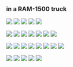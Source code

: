 ### in a RAM-1500 truck
 ![](https://cdn.discordapp.com/attachments/831731768808964106/1159740915934576710/blinkiesCafe-Xj.gif?ex=65321fe5&is=651faae5&hm=36d45db6ea4718172820e31bd7fbf99da9aa22a711e50dd5b385aee4497fa3d3&) ![](https://y2k.neocities.org/blinkiez/tumblr_p011es475W1w5gvx6o2_250.gif) ![](https://cdn.discordapp.com/attachments/831731768808964106/1159787988839043072/blinkiesCafe-iM.gif?ex=65324bbc&is=651fd6bc&hm=1ab4bea4f8caaa84d9dfe218ece534a4574d3074059b7e92bc661489ccb2bcf2&) ![](https://cdn.discordapp.com/attachments/831731768808964106/1159788477781659648/blinkiesCafe-zH.gif?ex=65324c30&is=651fd730&hm=a2222a4a3e4bda0bdd2ae9923389c571e459888cbcf4116d4673e6942682a841&) ![](https://external-media.spacehey.net/media/sfh48rSOAnHhIFpkvgDML2g4oeAAWIJtn2PdBIsgOYBM=/https://plasticdino.neocities.org/blinkie/sleepclowns.gif)

![](https://cdn.discordapp.com/attachments/831731768808964106/1159755235464581140/57163a13_original.png?ex=65322d3b&is=651fb83b&hm=ad1cfaf8366f1acce598ce7b255dbc56ac84ddbd097d9517cdd4a47a16c207ca&) ![](https://raining-starss.neocities.org/boot%20(4).gif) ![](https://external-media.spacehey.net/media/svoybJBTuRvKwrouG1fID8hIM2s0RwsAaUR83epc7dAQ=/https://64.media.tumblr.com/ad29e2e3e0519ca1cc358e7fe8fda3a8/tumblr_prx0uwGciN1xzybrpo1_100.png) ![](https://y2k.neocities.org/stamps2/d4lg5ws-b6417b5f-9c6d-4dfd-94f2-8fc894afb4b2.png) ![](https://gallery.crd.co/assets/images/gallery11/8d0741e9.png?v=758f1f62) ![](https://64.media.tumblr.com/7016513cf5389ff3a8b0add4c7bd00ff/227630b723dc1c1b-38/s100x200/738b2e17c585dd0256413ef01fb6f1ed57c4b19d.gifv) ![](https://external-media.spacehey.net/media/saXOGc_oeefrwMQ5A6f4lc58rh1RhCVjbz1eEA6EZMJs=/https://pomelo.lol/pix/stamps/nu/d1m39i3-c0767a1e-2cdc-4686-9b93-af0680fc9706.jpg)

![](https://64.media.tumblr.com/1f233f96335f9eb3c66c9bd7aedf131b/af59bfe2eedade66-97/s100x200/1b8581991596dc647ad1346136593509129aeb2c.gifv) ![](https://64.media.tumblr.com/08df49d867dd5aa96478d1c2e26b71df/ae68e38e391d6dae-19/s100x200/54e8477f4eccb14c72417139c93d210a2a1a79c3.gifv) ![](https://y2k.neocities.org/buttons/linuxnow.jpg) ![](https://supplies.ju.mp/assets/images/gallery14/f7407814.gif?v=7a21d1f7) ![](https://supplies.ju.mp/assets/images/gallery29/4eafa293.gif?v=7a21d1f7) ![](https://creep.crd.co/assets/images/gallery05/167d1a3a.gif?v=9fb44b0b) ![](https://creep.crd.co/assets/images/gallery05/4889fd8c.gif?v=9fb44b0b) ![](https://cdn.discordapp.com/attachments/831731768808964106/1159889841329283072/button_1.gif?ex=6532aa97&is=65203597&hm=9c78505cc67f30b3c7f60eb60325a8e243e59fc67060dacbdc9fb958c16ae53d&)

![](https://external-media.spacehey.net/media/s7yNQlnW0eO_c64mCHtbCoRhOGnHR1VFipBntQ7d_niY=/https://sord.neocities.org/stamps/music3.png) ![](https://external-media.spacehey.net/media/skUUqOe80VWCMyhN5x3__XytbIcNc74LearkN1KHh2OE=/https://wilardo.crd.co/assets/images/gallery13/a4c9adab.png?v=d19c95ca) ![]([https://external-media.spacehey.net/media/sULMavExoe8qIWRUsP4A6cbxI0MpykdHwz-o15MJp0xQ=/https://wilardo.crd.co/assets/images/gallery11/cfe71b8b.jpg?v=d19c95ca) ![](https://external-media.spacehey.net/media/sR3VSlG5bf0YPrvViYjcXb8w8Vq81DF79L_llDIYPomg=/https://64.media.tumblr.com/4a4986a87e403b038721e7ffc012a942/3913a3093a909602-ab/s100x200/77c5855765d0f96c6a52fa292aa5061ef9b9cf81.pnj) ![](https://external-media.spacehey.net/media/s-JEoj6CGEcKiu2Qg1UJ2IgXwkcbew31tlDqCPi-Wh7I=/https://64.media.tumblr.com/a6997f3365d1f49903c48ae194700aeb/tumblr_inline_rswszfVmQS1whr3ru_500.gif)
